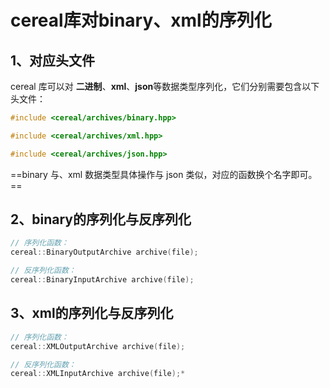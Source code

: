 # cereal库对binary、xml的序列化

## 1、对应头文件

cereal 库可以对 **二进制**、**xml**、**json**等数据类型序列化，它们分别需要包含以下头文件：

```cpp
#include <cereal/archives/binary.hpp>

#include <cereal/archives/xml.hpp>

#include <cereal/archives/json.hpp>
```

==binary 与、xml 数据类型具体操作与 json 类似，对应的函数换个名字即可。==

## 2、binary的序列化与反序列化
```cpp
// 序列化函数：
cereal::BinaryOutputArchive archive(file);

// 反序列化函数：
cereal::BinaryInputArchive archive(file);
```

## 3、xml的序列化与反序列化
```cpp
// 序列化函数：
cereal::XMLOutputArchive archive(file);

// 反序列化函数：
cereal::XMLInputArchive archive(file);*
```



